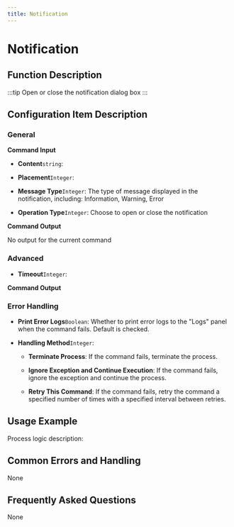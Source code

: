 ```yaml
---
title: Notification
---
```


# Notification

## Function Description

:::tip 
Open or close the notification dialog box
:::

## Configuration Item Description

### General

**Command Input**

- **Content**`string`: 

- **Placement**`Integer`: 

- **Message Type**`Integer`: The type of message displayed in the notification, including: Information, Warning, Error

- **Operation Type**`Integer`: Choose to open or close the notification


**Command Output**

No output for the current command

### Advanced

- **Timeout**`Integer`: 


**Command Output**

### Error Handling

- **Print Error Logs**`Boolean`: Whether to print error logs to the "Logs" panel when the command fails. Default is checked. 

- **Handling Method**`Integer`:

    - **Terminate Process**: If the command fails, terminate the process.

    - **Ignore Exception and Continue Execution**: If the command fails, ignore the exception and continue the process.

    - **Retry This Command**: If the command fails, retry the command a specified number of times with a specified interval between retries.

## Usage Example

Process logic description:

## Common Errors and Handling

None

## Frequently Asked Questions

None


